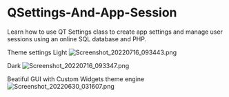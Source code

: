 # QSettings-And-App-Session
Learn how to use QT Settings class to create app settings and manage user sessions using an online SQL database and PHP.

Theme settings
Light
![Screenshot_20220716_093443.png](https://www.dropbox.com/s/22ks00mgzaq2qnf/Screenshot_20220716_093443.png?dl=0&raw=1)

Dark
![Screenshot_20220716_093347.png](https://www.dropbox.com/s/8ha901b79ruhjwq/Screenshot_20220716_093347.png?dl=0&raw=1)

Beatiful GUI with Custom Widgets theme engine
![Screenshot_20220630_031607.png](https://www.dropbox.com/s/688z81sm7vsh9m5/Screenshot_20220630_031607.png?dl=0&raw=1)





